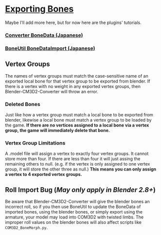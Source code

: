 # [Exporting Bones](https://github.com/luvoid/COM3D2-All-Bout-Bones/blob/main/wiki/Exporting-Bones.md)
Maybe I'll add more here, but for now here are the plugins' tutorials.

### [Converter BoneData (Japanese)](https://github.com/trzr/Blender-CM3D2-Converter#%E3%83%9C%E3%83%BC%E3%83%B3)

### [BoneUtil BoneDataImport (Japanese)](https://github.com/trzr/Blender-CM3D2-BoneUtil/wiki/BoneDataImport)

## Vertex Groups
The names of vertex groups must match the case-sensitive name of an exported local bone for that vertex group to be exported from blender. If there is a vertex with no weight in any exported vertex groups, then Blender-CM3D2-Converter will throw an error.

### Deleted Bones
Just like how a vertex group must match a local bone to be exported from blender, likewise a local bone must match a vertex group to be loaded by the game. **If there are no vertices assigned to a local bone via a vertex group, the game will immediately delete that bone.**

### Vertex Group Limitations
A .model file will assign a vertex to exactly four vertex groups. It cannot store more than four. If there are less than four it will just assing the remaining others to null. (e.g. if the vertex is only assigned to one vertex group, it will store the other three as null.) **This means you can only assign a vertex to 4 exported vertex groups.**


## Roll Import Bug (_May only apply in Blender 2.8+_)
Be aware that Blender-CM3D2-Converter will give the blender bones an incorrect roll, so if you then use BoneUtil to update the BoneData of imported bones, using the blender bones, or simply export using the armature, your model may load into COM3D2 with twisted limbs. The improper roll values on the blender bones will also affect scripts like `COM3D2_BoneMorph.py`.
